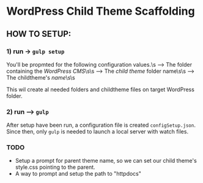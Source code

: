 # WordPress Child Theme Scaffolding

## HOW TO SETUP:

### 1) run -> `gulp setup`

You'll be propmted for the following configuration values.\s
--> The folder containing the _WordPress CMS_\s\s
--> The _child theme_ folder name\s\s
--> The childtheme's _name_\s\s

This wil create al needed folders and childtheme files on target WordPress folder.

### 2) run --> `gulp`

After setup have been run, a configuration file is created `configSetup.json`.
Since then, only `gulp` is needed to launch a local server with watch files.

### TODO

- Setup a prompt for parent theme name, so we can set our child theme's style.css pointing to the parent.
- A way to prompt and setup the path to "httpdocs"
